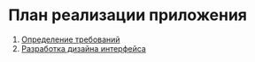 # План реализации приложения

1. [Определение требований](dosc/requirements.md)
2. [Разработка дизайна интерфейса](dosc/design.md)

